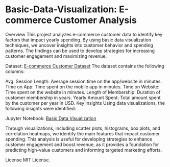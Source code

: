 # Basic-Data-Visualization: E-commerce Customer Analysis

Overview
This project analyzes e-commerce customer data to identify key factors that impact yearly spending. By using basic data visualization techniques, we uncover insights into customer behavior and spending patterns. The findings can be used to develop strategies for increasing customer engagement and maximizing revenue.

Dataset: [E-commerce Customer Dataset](https://www.kaggle.com/datasets/srolka/ecommerce-customers)
The dataset contains the following columns:

Avg. Session Length: Average session time on the app/website in minutes.
Time on App: Time spent on the mobile app in minutes.
Time on Website: Time spent on the website in minutes.
Length of Membership: Duration of customer membership in years.
Yearly Amount Spent: Total amount spent by the customer per year in USD.
Key Insights
Using data visualizations, the following insights were identified:

Jupyter Notebook: [Basic Data Visualization](https://www.kaggle.com/code/elsiemicah/basic-data-visualization)

Through visualizations, including scatter plots, histograms, box plots, and correlation heatmaps, we identify the main features that impact customer spending. This analysis is useful for developing strategies to enhance customer engagement and boost revenue, as it provides a foundation for predicting high-value customers and informing targeted marketing efforts.


License
MIT License.

